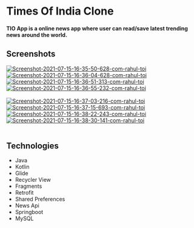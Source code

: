 # Times Of India Clone
#### TIO App is a online news app where user can read/save latest trending news around the world.

## Screenshots

<a href="https://postimg.cc/5jBJQrwv" target="_blank"><img src="https://i.postimg.cc/jq9Sm028/Screenshot-2021-07-15-16-35-50-628-com-rahul-toi.jpg" alt="Screenshot-2021-07-15-16-35-50-628-com-rahul-toi"/></a> <a href="https://postimg.cc/sBWj6gZH" target="_blank"><img src="https://i.postimg.cc/vmq4m18y/Screenshot-2021-07-15-16-36-04-628-com-rahul-toi.jpg" alt="Screenshot-2021-07-15-16-36-04-628-com-rahul-toi"/></a> <a href="https://postimg.cc/zyVXhjDr" target="_blank"><img src="https://i.postimg.cc/8zbFqKqj/Screenshot-2021-07-15-16-36-51-313-com-rahul-toi.jpg" alt="Screenshot-2021-07-15-16-36-51-313-com-rahul-toi"/></a> <a href="https://postimg.cc/xcs1q725" target="_blank"><img src="https://i.postimg.cc/W1VFYLYB/Screenshot-2021-07-15-16-36-55-232-com-rahul-toi.jpg" alt="Screenshot-2021-07-15-16-36-55-232-com-rahul-toi"/></a><br/><br/>
<a href="https://postimg.cc/4Yq4Q9nh" target="_blank"><img src="https://i.postimg.cc/ZqK9ZPSj/Screenshot-2021-07-15-16-37-03-216-com-rahul-toi.jpg" alt="Screenshot-2021-07-15-16-37-03-216-com-rahul-toi"/></a> <a href="https://postimg.cc/BLGqdfTS" target="_blank"><img src="https://i.postimg.cc/ydDk3VWZ/Screenshot-2021-07-15-16-37-15-693-com-rahul-toi.jpg" alt="Screenshot-2021-07-15-16-37-15-693-com-rahul-toi"/></a> <a href="https://postimg.cc/RNC0Smjq" target="_blank"><img src="https://i.postimg.cc/gk8LKksy/Screenshot-2021-07-15-16-38-22-243-com-rahul-toi.jpg" alt="Screenshot-2021-07-15-16-38-22-243-com-rahul-toi"/></a> <a href="https://postimg.cc/gX99nyjN" target="_blank"><img src="https://i.postimg.cc/3RN3fnT5/Screenshot-2021-07-15-16-38-30-141-com-rahul-toi.jpg" alt="Screenshot-2021-07-15-16-38-30-141-com-rahul-toi"/></a><br/><br/>



## Technologies
* Java
* Kotlin
* Glide 
* Recycler View 
* Fragments
* Retrofit
* Shared Preferences
* News Api
* Springboot
* MySQL


